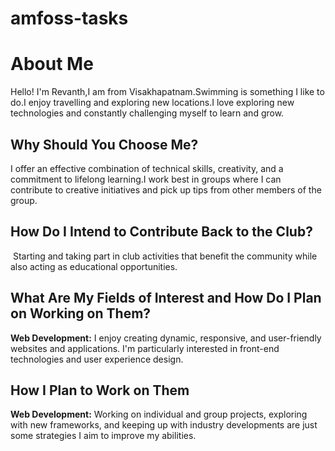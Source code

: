 # amfoss-tasks

# About Me

Hello! I'm Revanth,I am from Visakhapatnam.Swimming is something I like to do.I enjoy travelling and exploring new locations.I love exploring new technologies and constantly challenging myself to learn and grow.

## Why Should You Choose Me?

I offer an effective combination of technical skills, creativity, and a commitment to lifelong learning.I work best in groups where I can contribute to creative initiatives and pick up tips from other members of the group.

## How Do I Intend to Contribute Back to the Club?

 Starting and taking part in club activities that benefit the community while also acting as educational opportunities.

## What Are My Fields of Interest and How Do I Plan on Working on Them?

**Web Development:** I enjoy creating dynamic, responsive, and user-friendly websites and applications. I'm particularly interested in front-end technologies and user experience design.
  
## How I Plan to Work on Them

**Web Development:** Working on individual and group projects, exploring with new frameworks, and keeping up with industry developments are just some strategies I aim to improve my abilities.

